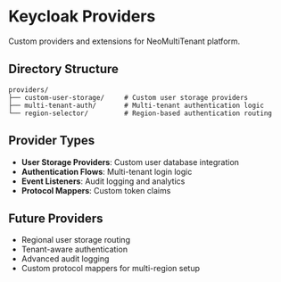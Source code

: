 # Keycloak Providers

Custom providers and extensions for NeoMultiTenant platform.

## Directory Structure

```
providers/
├── custom-user-storage/     # Custom user storage providers
├── multi-tenant-auth/       # Multi-tenant authentication logic
└── region-selector/         # Region-based authentication routing
```

## Provider Types

- **User Storage Providers**: Custom user database integration
- **Authentication Flows**: Multi-tenant login logic
- **Event Listeners**: Audit logging and analytics
- **Protocol Mappers**: Custom token claims

## Future Providers

- Regional user storage routing
- Tenant-aware authentication
- Advanced audit logging
- Custom protocol mappers for multi-region setup